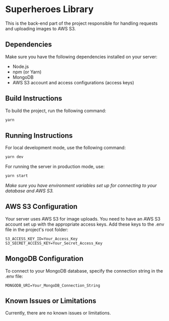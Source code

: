 # Superheroes Library

This is the back-end part of the project responsible for handling requests and uploading images to AWS S3.

## Dependencies

Make sure you have the following dependencies installed on your server:

- Node.js
- npm (or Yarn)
- MongoDB
- AWS S3 account and access configurations (access keys)

## Build Instructions

To build the project, run the following command:

```bash
yarn
```

## Running Instructions
For local development mode, use the following command:

```bash
yarn dev
```

For running the server in production mode, use:

```bash
yarn start
```
_Make sure you have environment variables set up for connecting to your database and AWS S3._

## AWS S3 Configuration
Your server uses AWS S3 for image uploads. You need to have an AWS S3 account set up with the appropriate access keys. Add these keys to the .env file in the project's root folder:

```dotenv
S3_ACCESS_KEY_ID=Your_Access_Key
S3_SECRET_ACCESS_KEY=Your_Secret_Access_Key
```
## MongoDB Configuration
To connect to your MongoDB database, specify the connection string in the .env file:

```dotenv
MONGODB_URI=Your_MongoDB_Connection_String
```

## Known Issues or Limitations

Currently, there are no known issues or limitations.
